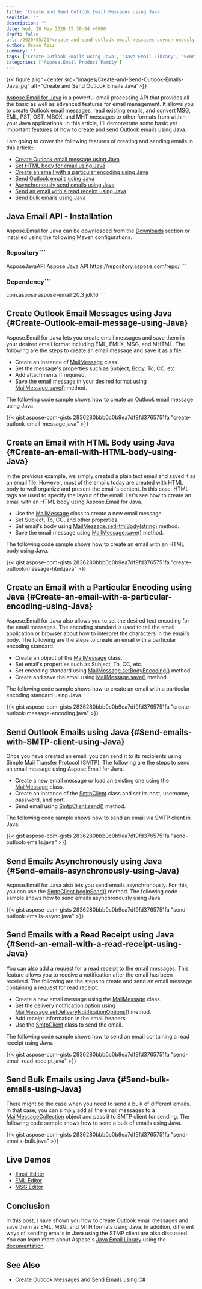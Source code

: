 ```yaml
---
title: 'Create and Send Outlook Email Messages using Java'
seoTitle: ""
description: ""
date: Wed, 20 May 2020 15:30:04 +0000
draft: false
url: /2020/05/20/create-and-send-outlook-email-messages-asynchronously-using-java/
author: Usman Aziz
summary: ''
tags: ['Create Outlook Emails using Java', 'Java Email Library', 'Send Outlook Emails using Java']
categories: ['Aspose.Email Product Family']
---
```




{{< figure align=center src="images/Create-and-Send-Outlook-Emails-Java.jpg" alt="Create and Send Outlook Emails Java">}}


[Aspose.Email for Java][1] is a powerful email processing API that provides all the basic as well as advanced features for email management. It allows you to create Outlook email messages, read existing emails, and convert MSG, EML, PST, OST, MBOX, and MHT messages to other formats from within your Java applications. In this article, I'll demonstrate some basic yet important features of how to create and send Outlook emails using Java.

I am going to cover the following features of creating and sending emails in this article:

*   [Create Outlook email message using Java][2]
*   [Set HTML body for email using Java][3]
*   [Create an email with a particular encoding using Java][4]
*   [Send Outlook emails using Java][5]
*   [Asynchronously send emails using Java][6]
*   [Send an email with a read receipt using Java][7]
*   [Send bulk emails using Java][8]

## Java Email API - Installation

Aspose.Email for Java can be downloaded from the [Downloads][9] section or installed using the following Maven configurations.

### Repository```
<repository>
    <id>AsposeJavaAPI</id>
    <name>Aspose Java API</name>
    <url>https://repository.aspose.com/repo/</url>
</repository>
```

### Dependency```
<dependency>
    <groupId>com.aspose</groupId>
    <artifactId>aspose-email</artifactId>
    <version>20.3</version>
    <classifier>jdk16</classifier>
</dependency>
```

## Create Outlook Email Messages using Java {#Create-Outlook-email-message-using-Java}

Aspose.Email for Java lets you create email messages and save them in your desired email format including EML, EMLX, MSG, and MHTML. The following are the steps to create an email message and save it as a file.

*   Create an instance of [MailMessage][10] class.
*   Set the message's properties such as Subject, Body, To, CC, etc.
*   Add attachments if required.
*   Save the email message in your desired format using [MailMessage.save()][11] method.

The following code sample shows how to create an Outlook email message using Java.

{{< gist aspose-com-gists 2836280bbb0c0b9ea7df9fd3765751fa "create-outlook-email-message.java" >}}

## Create an Email with HTML Body using Java {#Create-an-email-with-HTML-body-using-Java}

In the previous example, we simply created a plain text email and saved it as an email file. However, most of the emails today are created with HTML body to well organize and present the email's content. In this case, HTML tags are used to specify the layout of the email. Let's see how to create an email with an HTML body using Aspose.Email for Java.

*   Use the [MailMessage][12] class to create a new email message.
*   Set Subject, To, CC, and other properties.
*   Set email's body using [MailMessage.setHtmlBody(string)][13] method.
*   Save the email message using [MailMessage.save()][14] method.

The following code sample shows how to create an email with an HTML body using Java.

{{< gist aspose-com-gists 2836280bbb0c0b9ea7df9fd3765751fa "create-outlook-message-html.java" >}}

## Create an Email with a Particular Encoding using Java {#Create-an-email-with-a-particular-encoding-using-Java}

Aspose.Email for Java also allows you to set the desired text encoding for the email messages. The encoding standard is used to tell the email application or browser about how to interpret the characters in the email’s body. The following are the steps to create an email with a particular encoding standard.

*   Create an object of the [MailMessage][15] class.
*   Set email's properties such as Subject, To, CC, etc.
*   Set encoding standard using [MailMessage.setBodyEncoding()][16] method.
*   Create and save the email using [MailMessage.save()][17] method.

The following code sample shows how to create an email with a particular encoding standard using Java.

{{< gist aspose-com-gists 2836280bbb0c0b9ea7df9fd3765751fa "create-outlook-message-encoding.java" >}}

## Send Outlook Emails using Java {#Send-emails-with-SMTP-client-using-Java}

Once you have created an email, you can send it to its recipients using Simple Mail Transfer Protocol (SMTP). The following are the steps to send an email message using Aspose.Email for Java.

*   Create a new email message or load an existing one using the [MailMessage][18] class.
*   Create an instance of the [SmtpClient][19] class and set its host, username, password, and port.
*   Send email using [SmtpClient.send()][20] method.

The following code sample shows how to send an email via SMTP client in Java.

{{< gist aspose-com-gists 2836280bbb0c0b9ea7df9fd3765751fa "send-outlook-emails.java" >}}

## Send Emails Asynchronously using Java {#Send-emails-asynchronously-using-Java}

Aspose.Email for Java also lets you send emails asynchronously. For this, you can use the [SmtpClient.beginSend()][21] method. The following code sample shows how to send emails asynchronously using Java.

{{< gist aspose-com-gists 2836280bbb0c0b9ea7df9fd3765751fa "send-outlook-emails-async.java" >}}

## Send Emails with a Read Receipt using Java {#Send-an-email-with-a-read-receipt-using-Java}

You can also add a request for a read receipt to the email messages. This feature allows you to receive a notification after the email has been received. The following are the steps to create and send an email message containing a request for read receipt.

*   Create a new email message using the [MailMessage][22] class.
*   Set the delivery notification option using [MailMessage.setDeliveryNotificationOptions()][23] method.
*   Add receipt information in the email headers.
*   Use the [SmtpClient][24] class to send the email.

The following code sample shows how to send an email containing a read receipt using Java.

{{< gist aspose-com-gists 2836280bbb0c0b9ea7df9fd3765751fa "send-email-read-receipt.java" >}}

## Send Bulk Emails using Java {#Send-bulk-emails-using-Java}

There might be the case when you need to send a bulk of different emails. In that case, you can simply add all the email messages to a [MailMessageCollection][25] object and pass it to SMTP client for sending. The following code sample shows how to send a bulk of emails using Java.

{{< gist aspose-com-gists 2836280bbb0c0b9ea7df9fd3765751fa "send-emails-bulk.java" >}}

## Live Demos

*   [Email Editor][26]
*   [EML Editor][27]
*   [MSG Editor][28]

## Conclusion

In this post, I have shown you how to create Outlook email messages and save them as EML, MSG, and MTH formats using Java. In addition, different ways of sending emails in Java using the STMP client are also discussed. You can learn more about Aspose's [Java Email Library][29] using the [documentation][30].

## See Also

*   [Create Outlook Messages and Send Emails using C#][31]




[1]: https://products.aspose.com/email/java
[2]: #Create-Outlook-email-message-using-Java
[3]: #Create-an-email-with-HTML-body-using-Java
[4]: #Create-an-email-with-a-particular-encoding-using-Java
[5]: #Send-emails-with-SMTP-client-using-Java
[6]: #Send-emails-asynchronously-using-Java
[7]: #Send-an-email-with-a-read-receipt-using-Java
[8]: #Send-bulk-emails-using-Java
[9]: https://downloads.aspose.com/email/java
[10]: https://apireference.aspose.com/email/java/com.aspose.email/MailMessage
[11]: https://apireference.aspose.com/email/java/com.aspose.email/MailMessage#save(java.lang.String,%20com.aspose.email.SaveOptions)
[12]: https://apireference.aspose.com/email/java/com.aspose.email/MailMessage
[13]: https://apireference.aspose.com/email/java/com.aspose.email/MailMessage#setHtmlBody(java.lang.String)
[14]: https://apireference.aspose.com/email/java/com.aspose.email/MailMessage#save(java.lang.String,%20com.aspose.email.SaveOptions)
[15]: https://apireference.aspose.com/email/java/com.aspose.email/MailMessage
[16]: https://apireference.aspose.com/email/java/com.aspose.email/MailMessage#setBodyEncoding(java.nio.charset.Charset)
[17]: https://apireference.aspose.com/email/java/com.aspose.email/MailMessage#save(java.lang.String,%20com.aspose.email.SaveOptions)
[18]: https://apireference.aspose.com/email/java/com.aspose.email/MailMessage
[19]: https://apireference.aspose.com/email/java/com.aspose.email/SmtpClient
[20]: https://apireference.aspose.com/email/java/com.aspose.email/SmtpClient#send(com.aspose.email.MailMessage)
[21]: https://apireference.aspose.com/email/java/com.aspose.email/SmtpClient#beginSend(com.aspose.email.MailMessage)
[22]: https://apireference.aspose.com/email/java/com.aspose.email/MailMessage
[23]: https://apireference.aspose.com/email/java/com.aspose.email/MailMessage#setDeliveryNotificationOptions(int)
[24]: https://apireference.aspose.com/email/java/com.aspose.email/SmtpClient
[25]: https://apireference.aspose.com/email/java/com.aspose.email/MailMessageCollection
[26]: https://products.aspose.app/email/editor
[27]: https://products.aspose.app/email/editor/eml
[28]: https://products.aspose.app/email/editor/msg
[29]: https://products.aspose.com/email/java
[30]: https://docs.aspose.com/display/emailjava/Product+Overview
[31]: https://blog.aspose.com/2020/01/23/create-send-outlook-email-eml-msg-csharp-net-core/





